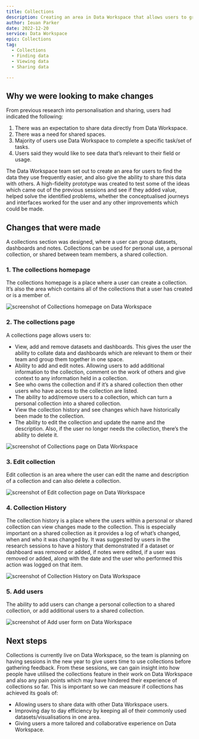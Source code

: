 ```yaml
---
title: Collections
description: Creating an area in Data Workspace that allows users to group Datasets and Dashboards that they often use.
author: Ieuan Parker
date: 2022-12-20
service: Data Workspace
epic: Collections
tag:
  - Collections
  - Finding data
  - Viewing data
  - Sharing data

---
```


## Why we were looking to make changes
From previous research into personalisation and sharing, users had indicated the following:

1. There was an expectation to share data directly from Data Workspace.
2. There was a need for shared spaces.
3. Majority of users use Data Workspace to complete a specific task/set of tasks.
4. Users said they would like to see data that’s relevant to their field or usage. 

The Data Workspace team set out to create an area for users to find the data they use frequently easier, and also give the ability to share this data with others. A high-fidelity prototype was created to test some of the ideas which came out of the previous sessions and see if they added value, helped solve the identified problems, whether the conceptualised journeys and interfaces worked for the user and any other improvements which could be made.

## Changes that were made
A collections section was designed, where a user can group datasets, dashboards and notes. Collections can be used for personal use, a personal collection, or shared between team members, a shared collection.

### 1. The collections homepage
The collections homepage is a place where a user can create a collection. It’s also the area which contains all of the collections that a user has created or is a member of.

![screenshot of Collections homepage on Data Workspace](CollectionHomepage-Updated.png)

### 2. The collections page
A collections page allows users to:
* View, add and remove datasets and dashboards. This gives the user the ability to collate data and dashboards which are relevant to them or their team and group them together in one space.
* Ability to add and edit notes. Allowing users to add additional information to the collection, comment on the work of others and give context to any information held in a collection.
* See who owns the collection  and if it’s a shared collection then other users who have access to the collection are listed.
* The ability to add/remove users to a collection, which can turn a personal collection into a shared collection.
* View the collection history and see changes which have historically been made to the collection.
* The ability to edit the collection and update the name and the description. Also, if the user no longer needs the collection, there’s the ability to delete it.

![screenshot of Collections page on Data Workspace](CollectionPage-Updated.png)

### 3. Edit collection
Edit collection is an area where the user can edit the name and description of a collection and can also delete a collection.

![screenshot of Edit collection page on Data Workspace](EditCollection-Updated.png)

### 4. Collection History
The collection history is a place where the users within a personal or shared collection can view changes made to the collection. This is especially important on a shared collection as it provides a log of what’s changed, when and who it was changed by. It was suggested by users in the research sessions to have a history that demonstrated if a dataset or dashboard was removed or added, if notes were edited, if a user was removed or added, along with the date and the user who performed this action was logged on that item.

![screenshot of Collection History on Data Workspace](ShowHistory.png)

### 5. Add users
The ability to add users can change a personal collection to a shared collection, or add additional users to a shared collection.

![screenshot of Add user form on Data Workspace](Add-Users-Updated.png)

## Next steps
Collections is currently live on Data Workspace, so the team is planning on having sessions in the new year to give users time to use collections before gathering feedback. From these sessions, we can gain insight into how people have utilised the collections feature in their work on Data Workspace and also any pain points which may have hindered their experience of collections so far. This is important so we can measure if collections has achieved its goals of:
* Allowing users to share data with other Data Workspace users.
* Improving day to day efficiency by keeping all of their commonly used datasets/visualisations in one area.
* Giving users a more tailored and collaborative experience on Data Workspace.
